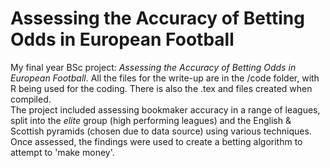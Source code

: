 # Assessing the Accuracy of Betting Odds in European Football
My final year BSc project: <em>Assessing the Accuracy of Betting Odds in European Football</em>. All the files for the write-up are in the /code folder, with R being used for the coding. There is also the .tex and files created when compiled.<br>
The project included assessing bookmaker accuracy in a range of leagues, split into the <em>elite</em> group (high performing leagues) and the English &amp; Scottish pyramids (chosen due to data source) using various techniques. Once assessed, the findings were used to create a betting algorithm to attempt to 'make money'.